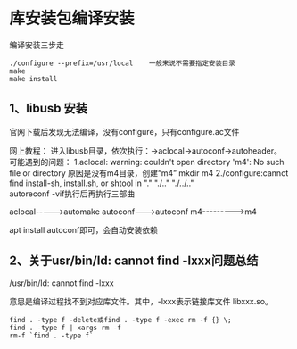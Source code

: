# 库安装包编译安装

编译安装三步走
```
./configure --prefix=/usr/local    一般来说不需要指定安装目录
make
make install
```

## 1、libusb 安装
官网下载后发现无法编译，没有configure，只有configure.ac文件

网上教程：
进入libusb目录，依次执行：→aclocal→autoconf→autoheader。
可能遇到的问题：
1.aclocal: warning: couldn't open directory 'm4': No such file or directory
原因是没有m4目录，创建“m4”   mkdir  m4 
2./configure:cannot find install-sh, install.sh, or shtool in "." "./.." "./../.."  
autoreconf -vif执行后再执行三部曲

aclocal----->automake
autoconf--->autoconf
m4--------->m4

apt install autoconf即可，会自动安装依赖

## 2、关于usr/bin/ld: cannot find -lxxx问题总结
/usr/bin/ld: cannot find -lxxx

意思是编译过程找不到对应库文件。其中，-lxxx表示链接库文件 libxxx.so。


```
find . -type f -delete或find . -type f -exec rm -f {} \;
find . -type f | xargs rm -f
rm-f `find . -type f`
```

